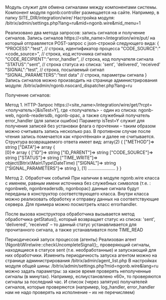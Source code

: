 Модуль служит для обмена сигналами между компонентами системы. Компонент модуля ngonb:controller размещается на сайте. Например, в папку SITE_DIR/integration/wire/
Настройка модуля: /bitrix/admin/settings.php?lang=ru&mid=ngonb.wire&mid_menu=1

Реализовано два метода запросов: запись сигналов и получение сигналов.
Запись сигналов
https://<site_name>/integration/wire/put/
на который отправляется POST-запрос с json-строкой следующего вида:
{
"PROCESS":"test", // строка, идентификатор процесса
"CODE_SOURCE":"<code_source>", // строка, код источника сигнала
"CODE_RECIPIENT":"error_handler", // строка, код получателя сигнала
"STATUS":"sent", // строка статуса  из списка: 'sent', 'delivered', 'received'
"SIGNAL":"test", // строка, посылаемый сигнал
"SIGNAL_PARAMETERS":"test data" // строка, параметры сигнала
}
Запись сигналов можно производить на странице администрирования модуля: /bitrix/admin/ngonb.nsocard_dispatcher.php?lang=ru

Получение сигналов:

Метод 1. HTTP-Запрос 
https://<site_name>/integration/wire/get/?rcpt=<получатель>[&isTest=Y],  где <получатель> - один из списка: ngonb-web, ngonb-readersdb, ngonb-opac, а также служебный получатель error_handler (для записи ошибок)
Параметр isTest=Y служит для получения записей без установки флага о прочтении – таким образом можно считывать запись несколько раз. В противном случае после чтения запись помечается как «прочтённая» и далее не считывается.
Структура возвращаемого ответа имеет вид:
array(2) {
  ["METHOD"]=> string
  ["DATA"]=>
  array {	
    [0]=>
    array {
      ["ID"]=> string
      ["ID_PARENT"]=> string
      ["CODE_SOURCE"]=> string
      ["STATUS"]=> string
      ["TIME_WRITE"]=> object(Bitrix\Main\Type\DateTime)
      ["SIGNAL"]=> string
      ["SIGNAL_PARAMETERS"]=> string
    },
    [1]
………………….
  }
}

Метод 2. Обработчик событий
При наличии в модуле ngonb.wire  класса с именем, равным имени источника без служебных символов (т.е. : ngonbweb, ngonbreadersdb, ngonbopac) данные сигнала будут переданы в конструктор соответствующего класса. Внутри класса можно реализовать обработку и отправку данных на соответствующие сервера.
Для примера можно посмотреть класс errorhandler.

После вызова конструктора обработчика вызывается метод обработчика  getStatus(), который возвращает статус из списка: 'sent', 'delivered', 'received' – то данный статус устанавливается для прочитанного сигнала, а также устанавливатся поле TIME_READ

Периодический запуск процессов (агенты)
Реализован агент \Ngonb\Wire\wire::checkUncompleteSignal();, проверяющий сигналы, находящиеся в статусе sent (т.е. необработанные) и запускающий для них обработчики.
Изменить периодичность запуска агентом можно на странице администрирования /bitrix/admin/agent_list.php
В настройках модуля общей шины: /bitrix/admin/settings.php?mid=ngonb.wire&lang=ru можно задать параметры: за какое время проверять неполученные сигналы (в минутах). Например, еслиустановлено «60», то проверяются сигналы за последний час. И список (через запятую) получателей сигналов, которые проверяются (например, log_handler, error_handler нам не надо проверять на исполнение – их не перечисляем)
